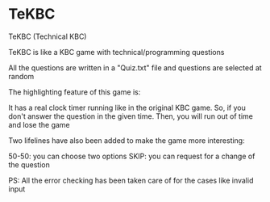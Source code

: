 # TeKBC
TeKBC (Technical KBC)

TeKBC is like a KBC game with technical/programming questions

All the questions are written in a "Quiz.txt" file and questions are selected at random



The highlighting feature of this game is:

It has a real clock timer running like in the original KBC game. So, if you don't answer the question in the given time. Then, you will run out of time and lose the game



Two lifelines have also been added to make the game more interesting:

50-50: you can choose two options
SKIP: you can request for a change of the question


PS: All the error checking has been taken care of for the cases like invalid input
